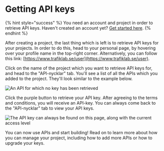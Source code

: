# Getting API keys

{% hint style="success" %} You need an account and project in order to retrieve API keys. Haven't created an account
yet? [Get started here](creating-an-account.md). {% endhint %}

After creating a project, the last thing which is left is to retrieve API keys for your projects. In order to do this,
head to your personal page, by hovering over your profile name in the top-right corner. Alternatively, you can follow
this link: [https://www.trafiklab.se/user](https://www.trafiklab.se/user).

Click on the name of the project which you want to retrieve API keys for, and head to the "API-nycklar" tab. You'll see
a list of all the APIs which you added to the project. They'll look similar to the example below.

![An API for which no key has been retrieved](../../.gitbook/assets/image%20%2812%29.png)

Click the purple button to retrieve your API key. After agreeing to the terms and conditions, you will receive an
API-key. You can always come back to the "API-nycklar" tab to view your API keys.

![The API key can always be found on this page, along with the current access level](../../.gitbook/assets/image%20%2813%29.png)

You can now use APIs and start building! Read on to learn more about how you can manage your project, including how to
add more APIs or how to upgrade your keys.

